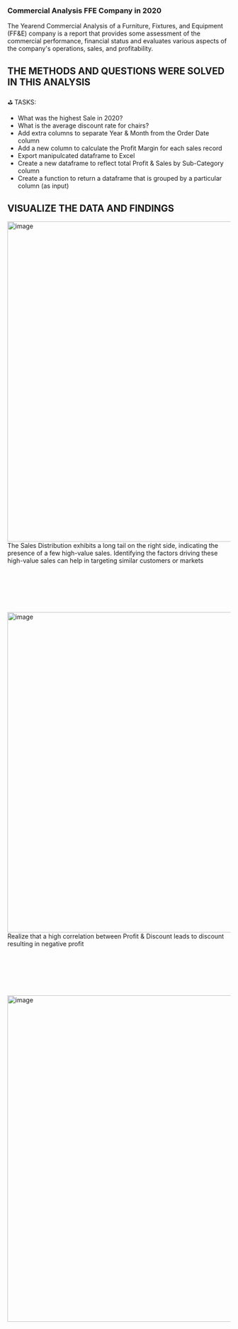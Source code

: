 ### Commercial Analysis FFE Company in 2020

The Yearend Commercial Analysis of a Furniture, Fixtures, and Equipment (FF&E) company is a report that provides some assessment of the commercial performance, financial status and evaluates various aspects of the company's operations, sales, and profitability.

## THE METHODS AND QUESTIONS WERE SOLVED IN THIS ANALYSIS

⛳ TASKS:
 * What was the highest Sale in 2020?
 * What is the average discount rate for chairs?
 * Add extra columns to separate Year & Month from the Order Date column
 * Add a new column to calculate the Profit Margin for each sales record
 * Export manipulcated dataframe to Excel
 * Create a new dataframe to reflect total Profit & Sales by Sub-Category column
 * Create a function to return a dataframe that is grouped by a particular column (as input)

## VISUALIZE THE DATA AND FINDINGS

<img width="723" alt="image" src="https://github.com/Inyourdreams12/Commercial_Analysis_FFE_Company/assets/119731058/00a4494c-cf0a-4a02-a81a-b017f0fa7272">
The Sales Distribution exhibits a long tail on the right side, indicating the presence of a few high-value sales. Identifying the factors driving these high-value sales can help in targeting similar customers or markets

<pre>




   
</pre>

<img width="723" alt="image" src="https://github.com/Inyourdreams12/Commercial_Analysis_FFE_Company/assets/119731058/5cdfbf2a-18a8-40ac-b616-a448152fbbad">
Realize that a high correlation between Profit & Discount leads to discount resulting in negative profit

<pre>




   
</pre>
<img width="737" alt="image" src="https://github.com/Inyourdreams12/Commercial_Analysis_FFE_Company/assets/119731058/6be75f43-65f4-4417-9294-8d88dfeba3aa">

